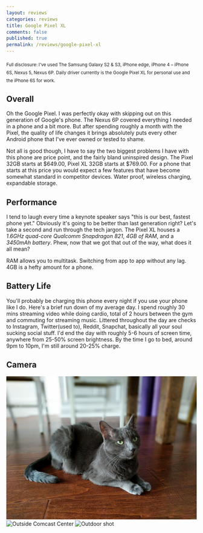 ```yaml
---
layout: reviews
categories: reviews
title: Google Pixel XL
comments: false
published: true
permalink: /reviews/google-pixel-xl
---
```


<sub>Full disclosure: I've used The Samsung Galaxy S2 & S3, iPhone edge, iPhone 4 – iPhone 6S, Nexus 5, Nexus 6P. Daily driver currently is the Google Pixel XL for personal use and the iPhone 6S for work.</sub>

## Overall
Oh the Google Pixel. I was perfectly okay with skipping out on this generation of Google's phone. The Nexus 6P covered everything I needed in a phone and a bit more. But after spending roughly a month with the Pixel, the quality of life changes it brings absolutely puts every other Android phone that I've ever owned or tested to shame.

Not all is good though, I have to say the two biggest problems I have with this phone are price point, and the fairly bland uninspired design. The Pixel 32GB starts at $649.00, Pixel XL 32GB starts at $769.00. For a phone that starts at this price you would expect a few features that have become somewhat standard in competitor devices. Water proof, wireless charging, expandable storage.

## Performance
I tend to laugh every time a keynote speaker says "this is our best, fastest phone yet." Obviously it's going to be better than last generation right? Let's take a second and run through the tech jargon. The Pixel XL houses a _1.6GHz quad-core Qualcomm Snapdragon 821_, _4GB of RAM_, and a _3450mAh battery_. Phew, now that we got that out of the way, what does it all mean?

RAM allows you to multitask. Switching from app to app without any lag. 4GB is a hefty amount for a phone. 

## Battery Life
You'll probably be charging this phone every night if you use your phone like I do. Here's a brief run down of my average day. I spend roughly 30 mins streaming video while doing cardio, total of 2 hours between the gym and commuting for streaming music. Littered throughout the day are checks to Instagram, Twitter(used to), Reddit, Snapchat, basically all your soul sucking social stuff. I'd end the day with roughly 5-6 hours of screen time, anywhere from 25-50% screen brightness. By the time I go to bed, around 9pm to 10pm, I'm still around 20-25% charge. 

## Camera

![Little cat blue](/img/reviews/pixel-xl/blue.jpg)
![Outside Comcast Center](/img/reviews/pixel-xl/outside2.jpg)
![Outdoor shot](/img/reviews/pixel-xl/outside.jpg)